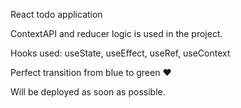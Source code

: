 React todo application

ContextAPI and reducer logic is used in the project.

Hooks used: useState, useEffect, useRef, useContext

Perfect transition from blue to green ❤

Will be deployed as soon as possible.